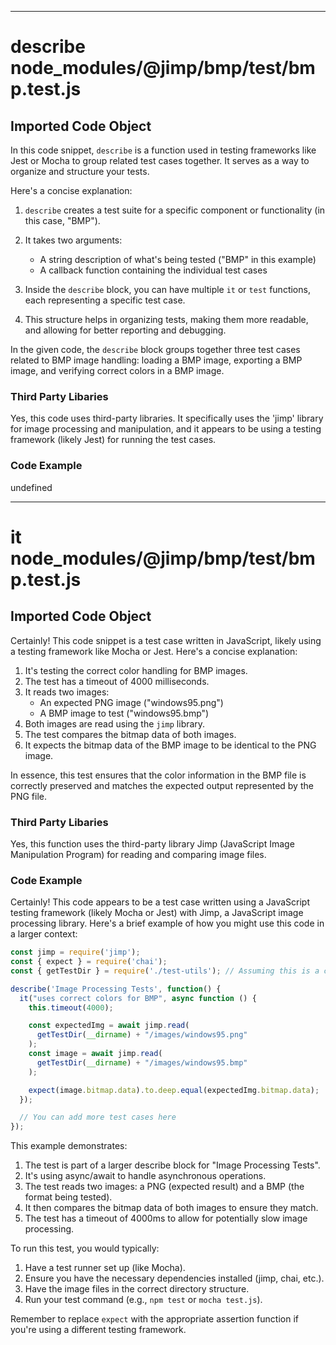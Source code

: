 

  
---
# describe node_modules/@jimp/bmp/test/bmp.test.js
## Imported Code Object
In this code snippet, `describe` is a function used in testing frameworks like Jest or Mocha to group related test cases together. It serves as a way to organize and structure your tests.

Here's a concise explanation:

1. `describe` creates a test suite for a specific component or functionality (in this case, "BMP").

2. It takes two arguments:
   - A string description of what's being tested ("BMP" in this example)
   - A callback function containing the individual test cases

3. Inside the `describe` block, you can have multiple `it` or `test` functions, each representing a specific test case.

4. This structure helps in organizing tests, making them more readable, and allowing for better reporting and debugging.

In the given code, the `describe` block groups together three test cases related to BMP image handling: loading a BMP image, exporting a BMP image, and verifying correct colors in a BMP image.

### Third Party Libaries

Yes, this code uses third-party libraries. It specifically uses the 'jimp' library for image processing and manipulation, and it appears to be using a testing framework (likely Jest) for running the test cases.

### Code Example

undefined

---
# it node_modules/@jimp/bmp/test/bmp.test.js
## Imported Code Object
Certainly! This code snippet is a test case written in JavaScript, likely using a testing framework like Mocha or Jest. Here's a concise explanation:

1. It's testing the correct color handling for BMP images.
2. The test has a timeout of 4000 milliseconds.
3. It reads two images:
   - An expected PNG image ("windows95.png")
   - A BMP image to test ("windows95.bmp")
4. Both images are read using the `jimp` library.
5. The test compares the bitmap data of both images.
6. It expects the bitmap data of the BMP image to be identical to the PNG image.

In essence, this test ensures that the color information in the BMP file is correctly preserved and matches the expected output represented by the PNG file.

### Third Party Libaries

Yes, this function uses the third-party library Jimp (JavaScript Image Manipulation Program) for reading and comparing image files.

### Code Example

Certainly! This code appears to be a test case written using a JavaScript testing framework (likely Mocha or Jest) with Jimp, a JavaScript image processing library. Here's a brief example of how you might use this code in a larger context:

```javascript
const jimp = require('jimp');
const { expect } = require('chai');
const { getTestDir } = require('./test-utils'); // Assuming this is a custom utility function

describe('Image Processing Tests', function() {
  it("uses correct colors for BMP", async function () {
    this.timeout(4000);

    const expectedImg = await jimp.read(
      getTestDir(__dirname) + "/images/windows95.png"
    );
    const image = await jimp.read(
      getTestDir(__dirname) + "/images/windows95.bmp"
    );

    expect(image.bitmap.data).to.deep.equal(expectedImg.bitmap.data);
  });

  // You can add more test cases here
});
```

This example demonstrates:

1. The test is part of a larger describe block for "Image Processing Tests".
2. It's using async/await to handle asynchronous operations.
3. The test reads two images: a PNG (expected result) and a BMP (the format being tested).
4. It then compares the bitmap data of both images to ensure they match.
5. The test has a timeout of 4000ms to allow for potentially slow image processing.

To run this test, you would typically:

1. Have a test runner set up (like Mocha).
2. Ensure you have the necessary dependencies installed (jimp, chai, etc.).
3. Have the image files in the correct directory structure.
4. Run your test command (e.g., `npm test` or `mocha test.js`).

Remember to replace `expect` with the appropriate assertion function if you're using a different testing framework.


  